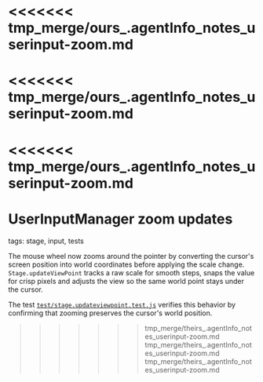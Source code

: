 <<<<<<< tmp_merge/ours_.agentInfo_notes_userinput-zoom.md
=======
<<<<<<< tmp_merge/ours_.agentInfo_notes_userinput-zoom.md
=======
<<<<<<< tmp_merge/ours_.agentInfo_notes_userinput-zoom.md
=======
# UserInputManager zoom updates

tags: stage, input, tests

The mouse wheel now zooms around the pointer by converting the cursor's screen
position into world coordinates before applying the scale change. `Stage.updateViewPoint`
tracks a raw scale for smooth steps, snaps the value for crisp pixels and adjusts
the view so the same world point stays under the cursor.

The test [`test/stage.updateviewpoint.test.js`](../../test/stage.updateviewpoint.test.js)
verifies this behavior by confirming that zooming preserves the cursor's world
position.
>>>>>>> tmp_merge/theirs_.agentInfo_notes_userinput-zoom.md
>>>>>>> tmp_merge/theirs_.agentInfo_notes_userinput-zoom.md
>>>>>>> tmp_merge/theirs_.agentInfo_notes_userinput-zoom.md
